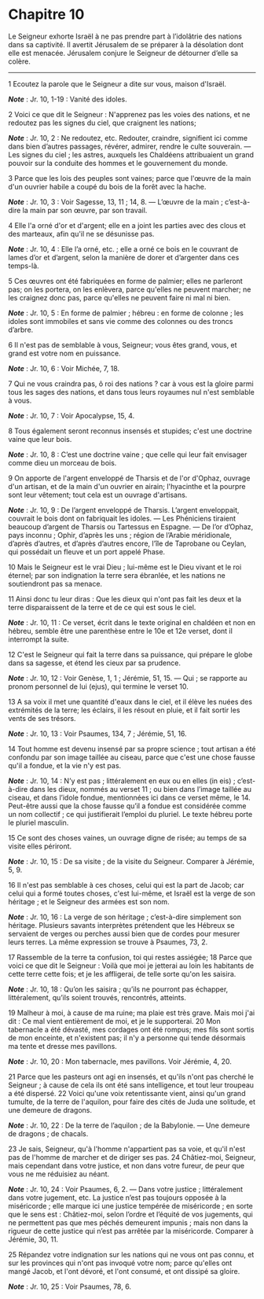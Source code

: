 # Chapitre 10

Le Seigneur exhorte Israël à ne pas prendre part à l’idolâtrie des nations dans sa captivité.
Il avertit Jérusalem de se préparer à la désolation dont elle est menacée.
Jérusalem conjure le Seigneur de détourner d’elle sa colère.

***

1 Ecoutez la parole que le Seigneur a dite sur vous, maison d'Israël.

***Note*** :  Jr. 10, 1-19 : Vanité des idoles.

2 Voici ce que dit le Seigneur : N'apprenez pas les voies des nations, et ne redoutez pas les signes du ciel, que craignent les nations;

***Note*** :  Jr. 10, 2 : Ne redoutez, etc. Redouter, craindre, signifient ici comme dans bien d’autres passages, révérer, admirer, rendre le culte souverain. ― Les signes du ciel ; les astres, auxquels les Chaldéens attribuaient un grand pouvoir sur la conduite des hommes et le gouvernement du monde.

3 Parce que les lois des peuples sont vaines; parce que l'œuvre de la main d'un ouvrier habile a coupé du bois de la forêt avec la hache.

***Note*** :  Jr. 10, 3 : Voir Sagesse, 13, 11 ; 14, 8. ― L’œuvre de la main ; c’est-à-dire la main par son œuvre, par son travail.

4 Elle l'a orné d'or et d'argent; elle en a joint les parties avec des clous et des marteaux, afin qu'il ne se désunisse pas.

***Note*** :  Jr. 10, 4 : Elle l’a orné, etc. ; elle a orné ce bois en le couvrant de lames d’or et d’argent, selon la manière de dorer et d’argenter dans ces temps-là.


5 Ces œuvres ont été fabriquées en forme de palmier; elles ne parleront pas; on les portera, on les enlèvera, parce qu'elles ne peuvent marcher; ne les craignez donc pas, parce qu'elles ne peuvent faire ni mal ni bien.

***Note*** :  Jr. 10, 5 : En forme de palmier ; hébreu : en forme de colonne ; les idoles sont immobiles et sans vie comme des colonnes ou des troncs d’arbre.


6 Il n'est pas de semblable à vous, Seigneur; vous êtes grand, vous, et grand est votre nom en puissance.

***Note*** :  Jr. 10, 6 : Voir Michée, 7, 18.

7 Qui ne vous craindra pas, ô roi des nations ? car à vous est la gloire parmi tous les sages des nations, et dans tous leurs royaumes nul n'est semblable à vous.

***Note*** :  Jr. 10, 7 : Voir Apocalypse, 15, 4.


8 Tous également seront reconnus insensés et stupides; c'est une doctrine vaine que leur bois.

***Note*** :  Jr. 10, 8 : C’est une doctrine vaine ; que celle qui leur fait envisager comme dieu un morceau de bois.

9 On apporte de l'argent enveloppé de Tharsis et de l'or d'Ophaz, ouvrage d'un artisan, et de la main d'un ouvrier en airain; l'hyacinthe et la pourpre sont leur vêtement; tout cela est un ouvrage d'artisans.

***Note*** :  Jr. 10, 9 : De l’argent enveloppé de Tharsis. L’argent enveloppait, couvrait le bois dont on fabriquait les idoles. ― Les Phéniciens tiraient beaucoup d’argent de Tharsis ou Tartessus en Espagne. ― De l’or d’Ophaz, pays inconnu ; Ophir, d’après les uns ; région de l’Arabie méridionale, d’après d’autres, et d’après d’autres encore, l’île de Taprobane ou Ceylan, qui possédait un fleuve et un port appelé Phase.


10 Mais le Seigneur est le vrai Dieu ; lui-même est le Dieu vivant et le roi éternel; par son indignation la terre sera ébranlée, et les nations ne soutiendront pas sa menace.


11 Ainsi donc tu leur diras : Que les dieux qui n'ont pas fait les deux et la terre disparaissent de la terre et de ce qui est sous le ciel.

***Note*** :  Jr. 10, 11 : Ce verset, écrit dans le texte original en chaldéen et non en hébreu, semble être une parenthèse entre le 10e et 12e verset, dont il interrompt la suite.


12 C'est le Seigneur qui fait la terre dans sa puissance, qui prépare le globe dans sa sagesse, et étend les cieux par sa prudence.

***Note*** :  Jr. 10, 12 : Voir Genèse, 1, 1 ; Jérémie, 51, 15. ― Qui ; se rapporte au pronom personnel de lui (ejus), qui termine le verset 10.

13 A sa voix il met une quantité d'eaux dans le ciel, et il élève les nuées des extrémités de la terre; les éclairs, il les résout en pluie, et il fait sortir les vents de ses trésors.

***Note*** :  Jr. 10, 13 : Voir Psaumes, 134, 7 ; Jérémie, 51, 16.


14 Tout homme est devenu insensé par sa propre science ; tout artisan a été confondu par son image taillée au ciseau, parce que c'est une chose fausse qu'il a fondue, et la vie n'y est pas.

***Note*** :  Jr. 10, 14 : N’y est pas ; littéralement en eux ou en elles (in eis) ; c’est-à-dire dans les dieux, nommés au verset 11 ; ou bien dans l’image taillée au ciseau, et dans l’idole fondue, mentionnées ici dans ce verset même, le 14. Peut-être aussi que la chose fausse qu’il a fondue est considérée comme un nom collectif ; ce qui justifierait l’emploi du pluriel. Le texte hébreu porte le pluriel masculin.

15 Ce sont des choses vaines, un ouvrage digne de risée; au temps de sa visite elles périront.

***Note*** :  Jr. 10, 15 : De sa visite ; de la visite du Seigneur. Comparer à Jérémie, 5, 9.


16 Il n'est pas semblable à ces choses, celui qui est la part de Jacob; car celui qui a formé toutes choses, c'est lui-même, et Israël est la verge de son héritage ; et le Seigneur des armées est son nom.

***Note*** :  Jr. 10, 16 : La verge de son héritage ; c’est-à-dire simplement son héritage. Plusieurs savants interprètes prétendent que les Hébreux se servaient de verges ou perches aussi bien que de cordes pour mesurer leurs terres. La même expression se trouve à Psaumes, 73, 2.


17 Rassemble de la terre ta confusion, toi qui restes assiégée; 18 Parce que voici ce que dit le Seigneur : Voilà que moi je jetterai au loin les habitants de cette terre cette fois; et je les affligerai, de telle sorte qu'on les saisira.

***Note*** :  Jr. 10, 18 : Qu’on les saisira ; qu’ils ne pourront pas échapper, littéralement, qu’ils soient trouvés, rencontrés, atteints.


19 Malheur à moi, à cause de ma ruine; ma plaie est très grave. Mais moi j'ai dit : Ce mal vient entièrement de moi, et je le supporterai. 20 Mon tabernacle a été dévasté, mes cordages ont été rompus; mes fils sont sortis de mon enceinte, et n'existent pas; il n'y a personne qui tende désormais ma tente et dresse mes pavillons.

***Note*** :  Jr. 10, 20 : Mon tabernacle, mes pavillons. Voir Jérémie, 4, 20.


21 Parce que les pasteurs ont agi en insensés, et qu'ils n'ont pas cherché le Seigneur ; à cause de cela ils ont été sans intelligence, et tout leur troupeau a été dispersé. 22 Voici qu'une voix retentissante vient, ainsi qu'un grand tumulte, de la terre de l'aquilon, pour faire des cités de Juda une solitude, et une demeure de dragons.

***Note*** :  Jr. 10, 22 : De la terre de l’aquilon ; de la Babylonie. ― Une demeure de dragons ; de chacals.


23 Je sais, Seigneur, qu'à l'homme n'appartient pas sa voie, et qu'il n'est pas de l'homme de marcher et de diriger ses pas. 24 Châtiez-moi, Seigneur, mais cependant dans votre justice, et non dans votre fureur, de peur que vous ne me réduisiez au néant.

***Note*** :  Jr. 10, 24 : Voir Psaumes, 6, 2. ― Dans votre justice ; littéralement dans votre jugement, etc. La justice n’est pas toujours opposée à la miséricorde ; elle marque ici une justice tempérée de miséricorde ; en sorte que le sens est : Châtiez-moi, selon l’ordre et l’équité de vos jugements, qui ne permettent pas que mes péchés demeurent impunis ; mais non dans la rigueur de cette justice qui n’est pas arrêtée par la miséricorde. Comparer à Jérémie, 30, 11.


25 Répandez votre indignation sur les nations qui ne vous ont pas connu, et sur les provinces qui n'ont pas invoqué votre nom; parce qu'elles ont mangé Jacob, et l'ont dévoré, et l'ont consumé, et ont dissipé sa gloire.

***Note*** :  Jr. 10, 25 : Voir Psaumes, 78, 6.

